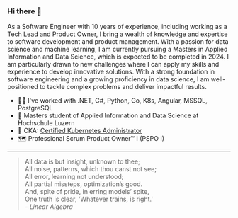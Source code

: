 ### Hi there 👋

As a Software Engineer with 10 years of experience, including working as a Tech Lead and Product Owner, I bring a wealth of knowledge and expertise to software development and product management. With a passion for data science and machine learning, I am currently pursuing a Masters in Applied Information and Data Science, which is expected to be completed in 2024. I am particularly drawn to new challenges where I can apply my skills and experience to develop innovative solutions. With a strong foundation in software engineering and a growing proficiency in data science, I am well-positioned to tackle complex problems and deliver impactful results.

- 👷🏻 I've worked with .NET, C#, Python, Go, K8s, Angular, MSSQL, PostgreSQL
- 🌱 Masters student of Applied Information and Data Science at Hochschule Luzern
- 🐳 CKA: [Certified Kubernetes Administrator](https://www.credly.com/badges/0b3dff91-987e-4798-8918-f2e1ad5707dc)
- 🗺 Professional Scrum Product Owner™ I (PSPO I)

---

> All data is but insight, unknown to thee; <br>
> All noise, patterns, which thou canst not see; <br>
> All error, learning not understood; <br>
> All partial missteps, optimization’s good. <br>
> And, spite of pride, in erring models’ spite, <br>
> One truth is clear, 'Whatever trains, is right.' <br>
> *- Linear Algebra*
